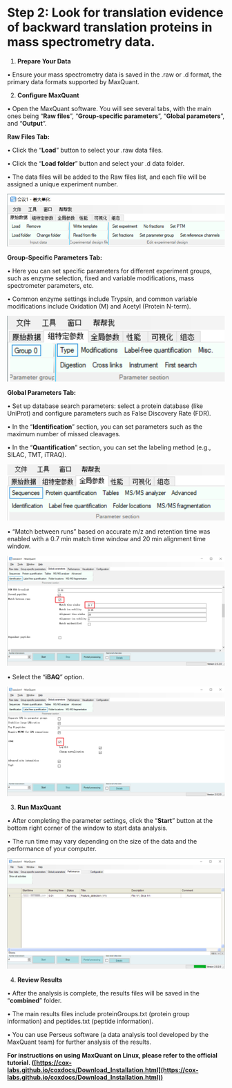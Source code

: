 # Step 2: Look for translation evidence of backward translation proteins in mass spectrometry data.

1. **Prepare Your Data**

•	Ensure your mass spectrometry data is saved in the .raw or .d format, the primary data formats supported by MaxQuant. 

2. **Configure MaxQuant**

•	Open the MaxQuant software. You will see several tabs, with the main ones being “**Raw files**”, “**Group-specific parameters**”, “**Global parameters**”, and “**Output**”.

**Raw Files Tab:**

•	Click the “**Load**” button to select your .raw data files.

•	Click the “**Load folder**” button and select your .d data folder.

•	The data files will be added to the Raw files list, and each file will be assigned a unique experiment number.

![p1](png/p1.png)

**Group-Specific Parameters Tab:**

•	Here you can set specific parameters for different experiment groups, such as enzyme selection, fixed and variable modifications, mass spectrometer parameters, etc.

•	Common enzyme settings include Trypsin, and common variable modifications include Oxidation (M) and Acetyl (Protein N-term).

![p2](png/p2.png)

**Global Parameters Tab:**

•	Set up database search parameters: select a protein database (like UniProt) and configure parameters such as False Discovery Rate (FDR).

•	In the “**Identification**” section, you can set parameters such as the maximum number of missed cleavages.

•	In the “**Quantification**” section, you can set the labeling method (e.g., SILAC, TMT, iTRAQ).

![p3](png/p3.png)

•	“Match between runs” based on accurate m/z and retention time was enabled with a 0.7 min match time window and 20 min alignment time window.

![p4](png/p4.png)

•	Select the “**iBAQ**” option.

![p5](png/p5.png)

3. **Run MaxQuant**

•	After completing the parameter settings, click the “**Start**” button at the bottom right corner of the window to start data analysis.

•	The run time may vary depending on the size of the data and the performance of your computer.

![p6](png/p6.png)

4. **Review Results**

•	After the analysis is complete, the results files will be saved in the “**combined**” folder.

•	The main results files include proteinGroups.txt (protein group information) and peptides.txt (peptide information).

•	You can use Perseus software (a data analysis tool developed by the MaxQuant team) for further analysis of the results.

**For instructions on using MaxQuant on Linux, please refer to the official tutorial. ([https://cox-labs.github.io/coxdocs/Download_Installation.html](https://cox-labs.github.io/coxdocs/Download_Installation.html))**

